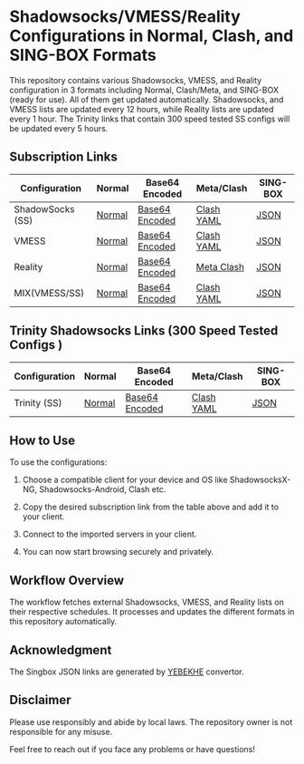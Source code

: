 # Shadowsocks/VMESS/Reality Configurations in Normal, Clash, and SING-BOX Formats

This repository contains various Shadowsocks, VMESS, and Reality configuration in 3 formats including Normal, Clash/Meta, and SING-BOX (ready for use). All of them get updated automatically. Shadowsocks,  and VMESS lists are updated every 12 hours, while Reality lists are updated every 1 hour. The Trinity links that contain 300 speed tested SS configs will be updated every 5 hours. 

## Subscription Links

| Configuration | Normal | Base64 Encoded | Meta/Clash | SING-BOX |
|-|-|-|-|-|  
| ShadowSocks (SS) | [Normal](https://raw.githubusercontent.com/lagzian/SS-Collector/main/shadowsockes.txt) | [Base64 Encoded](https://raw.githubusercontent.com/lagzian/SS-Collector/main/SS_B64.txt) | [Clash YAML](https://raw.githubusercontent.com/lagzian/SS-Collector/main/ss_clash.yaml) | [JSON](https://raw.githubusercontent.com/lagzian/SS-Collector/main/ss_singbox.json) |
| VMESS | [Normal](https://raw.githubusercontent.com/lagzian/SS-Collector/main/vmess.txt) | [Base64 Encoded](https://raw.githubusercontent.com/lagzian/SS-Collector/main/vmess_B64.txt) | [Clash YAML](https://raw.githubusercontent.com/lagzian/SS-Collector/main/vmess_clash.yaml) | [JSON](https://raw.githubusercontent.com/lagzian/SS-Collector/main/vmess_singbox.json) |
| Reality | [Normal](https://raw.githubusercontent.com/lagzian/SS-Collector/main/reality.txt) | [Base64 Encoded](https://raw.githubusercontent.com/lagzian/SS-Collector/main/reality_B64.txt) | [Meta Clash](https://raw.githubusercontent.com/lagzian/SS-Collector/main/reality_clash.yaml) |[JSON](https://raw.githubusercontent.com/lagzian/TelegramV2rayCollector/main/singbox/sfi_sfa.json) |
| MIX(VMESS/SS) | [Normal](https://raw.githubusercontent.com/lagzian/SS-Collector/main/mix.txt) | [Base64 Encoded](https://raw.githubusercontent.com/lagzian/SS-Collector/main/mix_B64.txt) | [Clash YAML](https://raw.githubusercontent.com/lagzian/SS-Collector/main/mix_clash.yaml) |[JSON](https://raw.githubusercontent.com/lagzian/SS-Collector/main/mix_singbox.json) |


## Trinity Shadowsocks Links (300 Speed Tested Configs )

| Configuration | Normal | Base64 Encoded | Meta/Clash | SING-BOX |
|-|-|-|-|-|  
| Trinity (SS) | [Normal](https://raw.githubusercontent.com/lagzian/SS-Collector/main/SS/Trinity.txt) | [Base64 Encoded](https://raw.githubusercontent.com/lagzian/SS-Collector/main/SS/Trinity) | [Clash YAML](https://raw.githubusercontent.com/lagzian/SS-Collector/main/SS/trinity_clash.yaml) | [JSON](https://raw.githubusercontent.com/lagzian/SS-Collector/main/SS/trinity_singbox.json) |


## How to Use

To use the configurations:

1. Choose a compatible client for your device and OS like ShadowsocksX-NG, Shadowsocks-Android, Clash etc.

2. Copy the desired subscription link from the table above and add it to your client.

3. Connect to the imported servers in your client.

4. You can now start browsing securely and privately.

## Workflow Overview

The workflow fetches external Shadowsocks, VMESS, and Reality lists on their respective schedules. It processes and updates the different formats in this repository automatically.

## Acknowledgment

The Singbox JSON links are generated by [YEBEKHE](https://t.me/ItsMeYeBeKhe) convertor.

## Disclaimer

Please use responsibly and abide by local laws. The repository owner is not responsible for any misuse.

Feel free to reach out if you face any problems or have questions!
